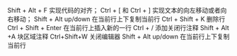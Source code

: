 Shift  +  Alt  + F     实现代码的对齐；
Ctrl  +  [      和   Ctrl  +  ]     实现文本的向左移动或者向右移动；
Shift + Alt up/down 在当前行上下复制当前行
Ctrl + Shift + K 删除行
Ctrl + Shift + Enter 在当前行上插入新的一行
Ctrl + / 添加关闭行注释
Shift + Alt +A 块区域注释
Ctrl+Shift+W 关闭编辑器
Shift + Alt up/down 在当前行上下复制当前行